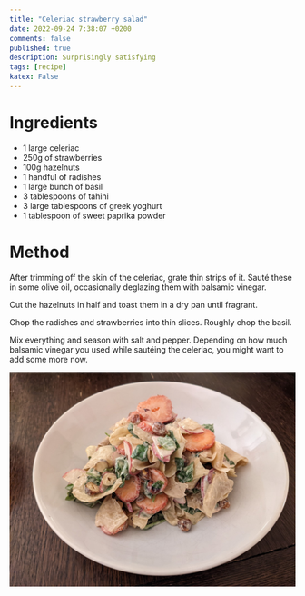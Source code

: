 ```yaml
---
title: "Celeriac strawberry salad"
date: 2022-09-24 7:38:07 +0200
comments: false
published: true
description: Surprisingly satisfying
tags: [recipe]
katex: False
---
```


# Ingredients
* 1 large celeriac
* 250g of strawberries
* 100g hazelnuts
* 1 handful of radishes
* 1 large bunch of basil
* 3 tablespoons of tahini
* 3 large tablespoons of greek yoghurt
* 1 tablespoon of sweet paprika powder

# Method
After trimming off the skin of the celeriac, grate thin strips of it. Sauté these in some olive oil, occasionally deglazing them with balsamic vinegar.

Cut the hazelnuts in half and toast them in a dry pan until fragrant.

Chop the radishes and strawberries into thin slices. Roughly chop the basil.

Mix everything and season with salt and pepper. Depending on how much balsamic vinegar you used while sautéing the celeriac, you might want to add some more now.

![image](/imgs/celeriac/celeriac.jpeg)

